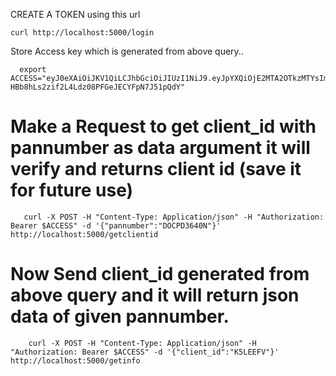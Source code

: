 


  CREATE A TOKEN using this url
 ```
 curl http://localhost:5000/login
```
Store Access key which is generated from above query..
```
  export ACCESS="eyJ0eXAiOiJKV1QiLCJhbGciOiJIUzI1NiJ9.eyJpYXQiOjE2MTA2OTkzMTYsIm5iZiI6MTYxMDY5OTMxNiwianRpIjoiNTJjZGI2ODgtZTMzNi00NzBhLWJmN2MtYzQ1NWQyNTNmZjhlIiwiZXhwIjoxNjEwNzAwMjE2LCJpZGVudGl0eSI6MTYxMDY5OTMxNi41NzI4NjA3LCJmcmVzaCI6ZmFsc2UsInR5cGUiOiJhY2Nlc3MifQ.yWY0-HBb8hLs2zif2L4Ldz08PFGeJECYFpN7J51pQdY"
```
# Make a Request to get client_id with pannumber as data argument it will verify and returns client id (save it for future use)
```
   curl -X POST -H "Content-Type: Application/json" -H "Authorization: Bearer $ACCESS" -d '{"pannumber":"DOCPD3640N"}' http://localhost:5000/getclientid
```
# Now Send client_id generated from above query and it will return json data of given pannumber.
```
    curl -X POST -H "Content-Type: Application/json" -H "Authorization: Bearer $ACCESS" -d '{"client_id":"K5LEEFV"}' http://localhost:5000/getinfo
   ```
